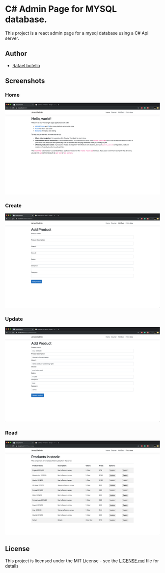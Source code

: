 # C# Admin Page for MYSQL database.

This project is a react admin page for a mysql database using a C# Api server.

## Author

- [Rafael botello](https://github.com/RafaelBotello)

## Screenshots

### Home

![](img/home.png)

### Create

![](img/create.png)

### Update

![](img/update.png)

### Read

![](img/read.png)

## License

This project is licensed under the MIT License - see the [LICENSE.md](LICENSE.md) file for details
